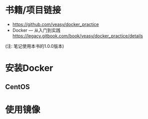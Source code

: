 
# 书籍/项目链接

- https://github.com/yeasy/docker_practice
- Docker — 从入门到实践 https://legacy.gitbook.com/book/yeasy/docker_practice/details

(注: 笔记使用本书的1.0.0版本)

# 安装Docker

## CentOS

# 使用镜像
